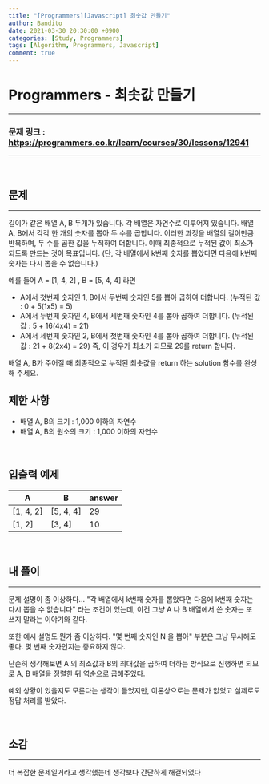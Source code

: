 ```yaml
---
title: "[Programmers][Javascript] 최솟값 만들기"
author: Bandito
date: 2021-03-30 20:30:00 +0900
categories: [Study, Programmers]
tags: [Algorithm, Programmers, Javascript]
comment: true
---
```

 
# Programmers - 최솟값 만들기

***
### 문제 링크 : <https://programmers.co.kr/learn/courses/30/lessons/12941>

***

<br/>

## 문제
***

길이가 같은 배열 A, B 두개가 있습니다. 각 배열은 자연수로 이루어져 있습니다.
배열 A, B에서 각각 한 개의 숫자를 뽑아 두 수를 곱합니다. 이러한 과정을 배열의 길이만큼 반복하며, 두 수를 곱한 값을 누적하여 더합니다. 이때 최종적으로 누적된 값이 최소가 되도록 만드는 것이 목표입니다. (단, 각 배열에서 k번째 숫자를 뽑았다면 다음에 k번째 숫자는 다시 뽑을 수 없습니다.)

예를 들어 A = [1, 4, 2] , B = [5, 4, 4] 라면

+ A에서 첫번째 숫자인 1, B에서 두번째 숫자인 5를 뽑아 곱하여 더합니다. (누적된 값 : 0 + 5(1x5) = 5)
+ A에서 두번째 숫자인 4, B에서 세번째 숫자인 4를 뽑아 곱하여 더합니다. (누적된 값 : 5 + 16(4x4) = 21)
+ A에서 세번째 숫자인 2, B에서 첫번째 숫자인 4를 뽑아 곱하여 더합니다. (누적된 값 : 21 + 8(2x4) = 29)
즉, 이 경우가 최소가 되므로 29를 return 합니다.

배열 A, B가 주어질 때 최종적으로 누적된 최솟값을 return 하는 solution 함수를 완성해 주세요.
<br/>

## 제한 사항

+ 배열 A, B의 크기 : 1,000 이하의 자연수
+ 배열 A, B의 원소의 크기 : 1,000 이하의 자연수

<br/>

## 입출력 예제

|A|B|answer|
|----|----|----|
|[1, 4, 2]|[5, 4, 4]|29|
|[1, 2]|[3, 4]|10|


<br/>

## 내 풀이
***

문제 설명이 좀 이상하다... "각 배열에서 k번째 숫자를 뽑았다면 다음에 k번째 숫자는 다시 뽑을 수 없습니다" 라는 조건이 있는데, 이건 그냥 A 나 B 배열에서 쓴 숫자는 또 쓰지 말라는 이야기와 같다.   

또한 예시 설명도 뭔가 좀 이상하다. "몇 번째 숫자인 N 을 뽑아" 부분은 그냥 무시해도 좋다. 몇 번째 숫자인지는 중요하지 않다.

단순히 생각해보면 A 의 최소값과 B의 최대값을 곱하여 더하는 방식으로 진행하면 되므로 A, B 배열을 정렬한 뒤 역순으로 곱해주었다.   

예외 상황이 있을지도 모른다는 생각이 들었지만, 이론상으로는 문제가 없었고 실제로도 정답 처리를 받았다.   

<script src="https://gist.github.com/Suppplier/1f4bc1644b834531f41bcfb4f54d2b57.js"></script>


<br/>

## 소감
***

더 복잡한 문제일거라고 생각했는데 생각보다 간단하게 해결되었다 

